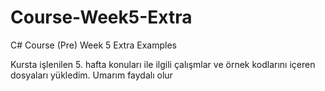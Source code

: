 # Course-Week5-Extra
C# Course (Pre) Week 5 Extra Examples


Kursta işlenilen 5. hafta konuları ile ilgili çalışmlar ve örnek kodlarını içeren dosyaları yükledim.
Umarım faydalı olur
